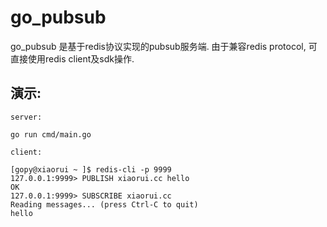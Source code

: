 # go_pubsub

go_pubsub 是基于redis协议实现的pubsub服务端. 由于兼容redis protocol, 可直接使用redis client及sdk操作.

## 演示:

`server:`

```
go run cmd/main.go
```

`client:`

```
[gopy@xiaorui ~ ]$ redis-cli -p 9999
127.0.0.1:9999> PUBLISH xiaorui.cc hello
OK
127.0.0.1:9999> SUBSCRIBE xiaorui.cc
Reading messages... (press Ctrl-C to quit)
hello
```

